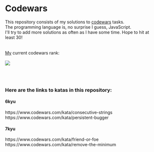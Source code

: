 # Codewars

This repository consists of my solutions to <a href="http://www.codewars.com">codewars</a> tasks.
<br>
The programming language is, no surprise I guess, JavaScript.
<br>
I'll try to add more solutions as often as I have some time. Hope to hit at least 30!
<br>
<br>
<br>
<a href=https://www.codewars.com/users/andrzejruga>My</a> current codewars rank:
<br>
<br>
<img src=https://www.codewars.com/users/andrzejruga/badges/large>

<br>
<br>
<b><h3>Here are the links to katas in this repository:</h3></b>
<b><h4>6kyu</h4></b>
https://www.codewars.com/kata/consecutive-strings
<br>
https://www.codewars.com/kata/persistent-bugger
<br>
<b><h4>7kyu</h4></b>
https://www.codewars.com/kata/friend-or-foe
<br>
https://www.codewars.com/kata/remove-the-minimum
<br>

